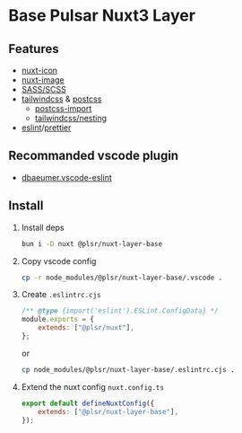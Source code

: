 # Base Pulsar Nuxt3 Layer

## Features

- [nuxt-icon](https://nuxt.com/modules/icon)
- [nuxt-image](https://image.nuxt.com/)
- [SASS/SCSS](https://sass-lang.com/)
- [tailwindcss](https://tailwindcss.nuxtjs.org/) & [postcss](https://postcss.org/)
    - [postcss-import](https://github.com/postcss/postcss-import)
    - [tailwindcss/nesting](https://tailwindcss.com/docs/using-with-preprocessors#nesting)
- [eslint](https://nuxt.com/modules/eslint)/[prettier](https://prettier.io/)

## Recommanded vscode plugin

- [dbaeumer.vscode-eslint](https://marketplace.visualstudio.com/items?itemName=dbaeumer.vscode-eslint)

## Install

1. Install deps
    ```bash
    bun i -D nuxt @plsr/nuxt-layer-base
    ```

2. Copy vscode config
    ```bash
    cp -r node_modules/@plsr/nuxt-layer-base/.vscode .
    ```

3. Create `.eslintrc.cjs`
    ```js
    /** @type {import('eslint').ESLint.ConfigData} */
    module.exports = {
        extends: ["@plsr/nuxt"],
    };
    ```
    or
    ```bash
    cp node_modules/@plsr/nuxt-layer-base/.eslintrc.cjs .
    ```

4. Extend the nuxt config `nuxt.config.ts`
    ```js
    export default defineNuxtConfig({
        extends: ["@plsr/nuxt-layer-base"],
    });
    ```